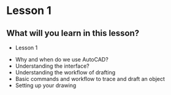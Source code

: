 # Lesson 1
## What will you learn in this lesson?
* Lesson 1
+ Why and when do we use AutoCAD?
+ Understanding the interface?
+ Understanding the workflow of drafting
+ Basic commands and workflow to trace and draft an object
+ Setting up your drawing

